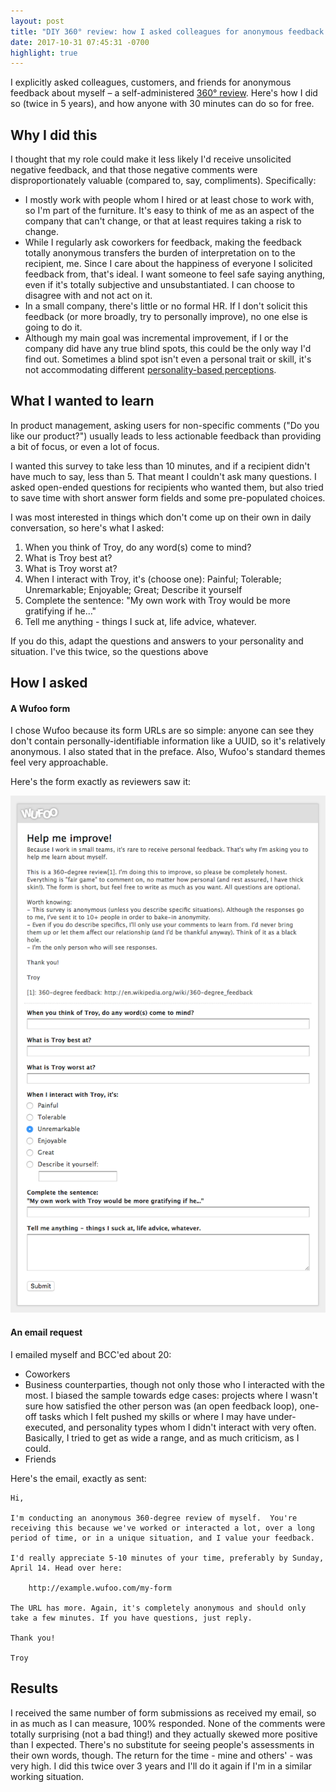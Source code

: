 ```yaml
---
layout: post
title: "DIY 360° review: how I asked colleagues for anonymous feedback about myself"
date: 2017-10-31 07:45:31 -0700
highlight: true
---
```


I explicitly asked colleagues, customers, and friends for anonymous feedback about myself – a self-administered [360° review](https://en.wikipedia.org/wiki/360-degree_feedback). Here's how I did so (twice in 5 years), and how anyone with 30 minutes can do so for free.

## Why I did this

I thought that my role could make it less likely I'd receive unsolicited negative feedback, and that those negative comments were disproportionately valuable (compared to, say, compliments). Specifically:

* I mostly work with people whom I hired or at least chose to work with, so I'm part of the furniture. It's easy to think of me as an aspect of the company that can't change, or that at least requires taking a risk to change.
* While I regularly ask coworkers for feedback, making the feedback totally anonymous transfers the burden of interpretation on to the recipient, me. Since I care about the happiness of everyone I solicited feedback from, that's ideal. I want someone to feel safe saying anything, even if it's totally subjective and unsubstantiated. I can choose to disagree with and not act on it.
* In a small company, there's little or no formal HR. If I don't solicit this feedback (or more broadly, try to personally improve), no one else is going to do it.
* Although my main goal was incremental improvement, if I or the company did have any true blind spots, this could be the only way I'd find out. Sometimes a blind spot isn't even a personal trait or skill, it's not accommodating different [personality-based perceptions](https://www.yahoo.com/style/biggest-blind-spot-based-myers-briggs-type-173754783.html).

## What I wanted to learn

In product management, asking users for non-specific comments ("Do you like our product?") usually leads to less actionable feedback than providing a bit of focus, or even a lot of focus.

I wanted this survey to take less than 10 minutes, and if a recipient didn't have much to say, less than 5. That meant I couldn't ask many questions. I asked open-ended questions for recipients who wanted them, but also tried to save time with short answer form fields and some pre-populated choices.

I was most interested in things which don't come up on their own in daily conversation, so here's what I asked:

1. When you think of Troy, do any word(s) come to mind?
2. What is Troy best at?
3. What is Troy worst at?
4. When I interact with Troy, it's (choose one): Painful; Tolerable; Unremarkable; Enjoyable; Great; Describe it yourself
5. Complete the sentence: "My own work with Troy would be more gratifying if he…"
6. Tell me anything - things I suck at, life advice, whatever.

If you do this, adapt the questions and answers to your personality and situation. I've this twice, so the questions above

## How I asked

#### A Wufoo form

I chose Wufoo because its form URLs are so simple: anyone can see they don't contain personally-identifiable information like a UUID, so it's relatively anonymous. I also stated that in the preface. Also, Wufoo's standard themes feel very approachable.

Here's the form exactly as reviewers saw it:

![](/images/diy-360-review-wufoo.png)

#### An email request

I emailed myself and BCC'ed about 20:

* Coworkers
* Business counterparties, though not only those who I interacted with the most. I biased the sample towards edge cases: projects where I wasn't sure how satisfied the other person was (an open feedback loop), one-off tasks which I felt pushed my skills or where I may have under-executed, and personality types whom I didn't interact with very often. Basically, I tried to get as wide a range, and as much criticism, as I could.
* Friends

Here's the email, exactly as sent:

```
Hi,

I'm conducting an anonymous 360-degree review of myself.  You're
receiving this because we've worked or interacted a lot, over a long
period of time, or in a unique situation, and I value your feedback.

I'd really appreciate 5-10 minutes of your time, preferably by Sunday,
April 14. Head over here:

    http://example.wufoo.com/my-form

The URL has more. Again, it's completely anonymous and should only
take a few minutes. If you have questions, just reply.

Thank you!

Troy
```

## Results

I received the same number of form submissions as received my email, so in as much as I can measure, 100% responded. None of the comments were totally surprising (not a bad thing!) and they actually skewed more positive than I expected. There's no substitute for seeing people's assessments in their own words, though. The return for the time - mine and others' - was very high. I did this twice over 3 years and I'll do it again if I'm in a similar working situation.

